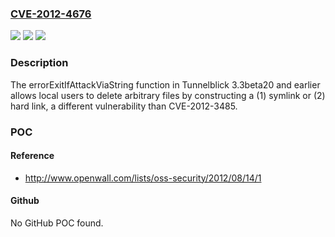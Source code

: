 ### [CVE-2012-4676](https://cve.mitre.org/cgi-bin/cvename.cgi?name=CVE-2012-4676)
![](https://img.shields.io/static/v1?label=Product&message=n%2Fa&color=blue)
![](https://img.shields.io/static/v1?label=Version&message=n%2Fa&color=blue)
![](https://img.shields.io/static/v1?label=Vulnerability&message=n%2Fa&color=brighgreen)

### Description

The errorExitIfAttackViaString function in Tunnelblick 3.3beta20 and earlier allows local users to delete arbitrary files by constructing a (1) symlink or (2) hard link, a different vulnerability than CVE-2012-3485.

### POC

#### Reference
- http://www.openwall.com/lists/oss-security/2012/08/14/1

#### Github
No GitHub POC found.

